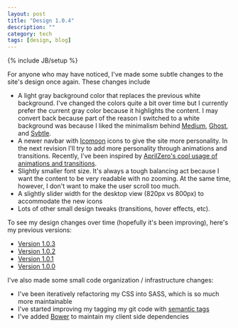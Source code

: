 ```yaml
---
layout: post
title: "Design 1.0.4"
description: ""
category: tech
tags: [design, blog]
---
```

{% include JB/setup %}

For anyone who may have noticed, I've made some subtle changes to the site's design once again. These changes
include

* A light gray background color that replaces the previous white background. I've changed the colors quite a bit
over time but I currently prefer the current gray color because it highlights the content. I may convert back
because part of the reason I switched to a white background was because I liked the minimalism behind
[Medium](http://www.medium.com), [Ghost](www.ghost.org), and
[Svbtle](https://svbtle.com/).
* A newer navbar with [Icomoon](http://icomoon.io/) icons to give the site more personality. In the next revision I'll try to add
more personality through animations and transitions. Recently, I've been inspired by [AprilZero's cool usage
 of animations and transitions](http://www.aprilzero.com/).
* Slightly smaller font size. It's always a tough balancing act because I want the content to be very readable
 with no zooming. At the same time, however, I don't want to make the user scroll too much.
* A slightly slider width for the desktop view (820px vs 800px) to accommodate the new icons
* Lots of other small design tweaks (transitions, hover effects, etc).

To see my design changes over time (hopefully it's been improving), here's my previous versions:

* [Version 1.0.3](http://design8.minh.io/)
* [Version 1.0.2](http://design5.minh.io/)
* [Version 1.0.1](http://design4.minh.io/)
* [Version 1.0.0](http://design2.minh.io/)

I've also made some small code organization / infrastructure changes:

* I've been iteratively refactoring my CSS into SASS, which is so much more maintainable
* I've started improving my tagging my git code with [semantic tags](http://semver.org/)
* I've added [Bower](http://www.bower.io) to maintain my client side dependencies